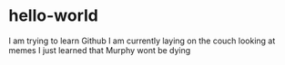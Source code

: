 # hello-world
I am trying to learn Github
I am currently laying on the couch looking at memes
I just learned that Murphy wont be dying
